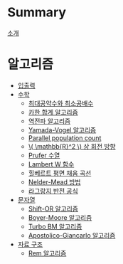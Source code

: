 # Summary

[소개](README.md)

# 알고리즘

- [입출력](io/io.md)
- [수학](math/README.md)
  - [최대공약수와 최소공배수](math/binary_gcd.md)
  - [카한 합계 알고리즘](math/kahan.md)
  - [역전파 알고리즘](math/backpropagation.md)
  - [Yamada-Vogel 알고리즘](math/yamada-vogel.md)
  - [Parallel population count](math/bitpop.md)
  - [\\( \mathbb{R}^2 \\) 상 회전 방향](math/plane-rotation.md)
  - [Prufer 수열](math/prufer.md)
  - [Lambert W 함수](math/lambert-w.md)
  - [힐베르트 평면 채움 곡선](math/hillert-space-filling-curve.md)
  - [Nelder-Mead 방법](math/nelder-mead.md)
  - [라그랑지 반전 공식](math/lagrange-inversion-formula.md)
- [문자열](strings/README.md)
  - [Shift-OR 알고리즘](strings/shift-or.md)
  - [Boyer-Moore 알고리즘]()
  - [Turbo BM 알고리즘]()
  - [Apostolico-Giancarlo 알고리즘]()
- [자료 구조](data-structures/README.md)
  - [Rem 알고리즘](data-structures/rem.md)
